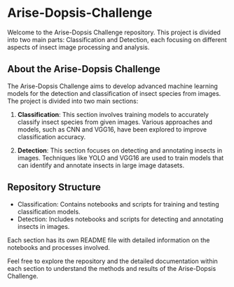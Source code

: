 # Arise-Dopsis-Challenge
Welcome to the Arise-Dopsis Challenge repository. This project is divided into two main parts: Classification and Detection, each focusing on different aspects of insect image processing and analysis.

## About the Arise-Dopsis Challenge
The Arise-Dopsis Challenge aims to develop advanced machine learning models for the detection and classification of insect species from images. The project is divided into two main sections:

1. **Classification**: 
   This section involves training models to accurately classify insect species from given images. Various approaches and models, such as CNN and VGG16, have been explored to improve classification accuracy.

3. **Detection**:
   This section focuses on detecting and annotating insects in images. Techniques like YOLO and VGG16 are used to train models that can identify and annotate insects in large image datasets.

## Repository Structure
- Classification: Contains notebooks and scripts for training and testing classification models.
- Detection: Includes notebooks and scripts for detecting and annotating insects in images.

Each section has its own README file with detailed information on the notebooks and processes involved.

Feel free to explore the repository and the detailed documentation within each section to understand the methods and results of the Arise-Dopsis Challenge.
